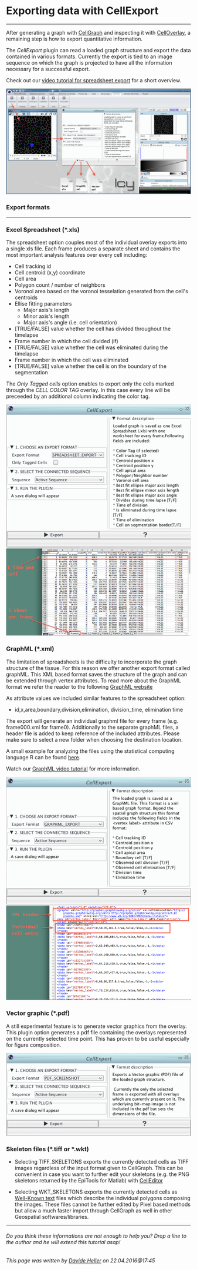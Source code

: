 # Exporting data with CellExport
---------------------------------------

After generating a graph with [CellGraph](../02_CellGraph) and inspecting it with [CellOverlay](../01_CellOverlay), a remaining step is how to export quantitative information. 

The *CellExport* plugin can read a loaded graph structure and export the data contained in various formats. Currently the export is tied to an image sequence on which the graph is projected to have all the information necessary for a successful export.

Check out our [video tutorial for spreadsheet export](https://www.dropbox.com/s/y7o47iniq6g7s3w/11_CellExport_Spreadsheet.mov?dl=0) for a short overview.

![Export an overlay](../Images/icy/CellExport/overview.png)
	

### Export formats
--- 

### Excel Spreadsheet (*.xls)

The spreadsheet option couples most of the individual overlay exports into a single xls file. Each frame produces a separate sheet and contains the most important analysis features over every cell including:

* Cell tracking id
* Cell centroid (x,y) coordinate
* Cell area
* Polygon count / number of neighbors
* Voronoi area based on the voronoi tesselation generated from the cell's centroids
* Ellise fitting parameters
	* Major axis's length
	* Minor axis's length
	* Major axis's angle (i.e. cell orientation) 
* [TRUE/FALSE] value whether the cell has divided throughout the timelapse
* Frame number in which the cell divided (if)
* [TRUE/FALSE] value whether the cell was eliminated during the timelapse
* Frame number in which the cell was eliminated
* [TRUE/FALSE] value whether the cell is on the boundary of the segmentation

The _Only Tagged cells_ option enables to export only the cells marked through the _CELL COLOR TAG_ overlay. In this case every line will be preceeded by an additional column indicating the color tag. 

![Export an overlay](../Images/icy/CellExport/excel.png)
![Export an overlay](../Images/icy/CellExport/excel_file.png)

### GraphML (*.xml)

The limitation of spreadsheets is the difficulty to incorporate the graph structure of the tissue. For this reason we offer another export format called graphML. This XML based format saves the structure of the graph and can be extended through vertex attributes. To read more about the GraphML format we refer the reader to the following [GraphML website](http://graphml.graphdrawing.org) 

As attribute values we included similar features to the spreadsheet option:

* id,x,area,boundary,division,elimination, division_time, elimination time

The export will generate an individual graphml file for every frame (e.g. frame000.xml for frame0). Additionally to the separate graphML files, a header file is added to keep reference of the included attributes. Please make sure to select a new folder when choosing the destination location.

A small example for analyzing the files using the statistical computing language R can be found [here](http://imls-bg-arthemis.uzh.ch/epitools/files/samples/GraphML_example.zip).

Watch our [GraphML video tutorial](https://www.dropbox.com/s/m1mg7s03whhatn9/11_CellExport_GraphML.mov?dl=0) for more information.

![Export an overlay](../Images/icy/CellExport/graphml.png)
![Export an overlay](../Images/icy/CellExport/graphml_file.png)

### Vector graphic (*.pdf)

A still experimental feature is to generate vector graphics from the overlay. This plugin option generates a pdf file containing the overlays represented on the currently selected time point. This has proven to be useful especially for figure composition.

![Export an overlay](../Images/icy/CellExport/vector.png)


### Skeleton files (\*.tiff or \*.wkt)

* Selecting TIFF_SKELETONS exports the currently detected cells as TIFF images regardless of the input format given to CellGraph. This can be convenient in case you want to further edit your skeletons (e.g. the PNG skeletons returned by the EpiTools for Matlab) with [CellEditor](../04_CellEditor)

* Selecting WKT_SKELETONS exports the currently detected cells as [Well-Known text](https://en.wikipedia.org/wiki/Well-known_text) files which describe the individual polygons composing the images. These files cannot be further edited by Pixel based methods but allow a much faster import through CellGraph as well in other Geospatial softwares/libraries.

---------------------------------------

######  Do you think these informations are not enough to help you? Drop a line to the author and he will extend this tutorial asap!

###### This page was written by [Davide Heller](mailto:davide.heller@imls.uzh.ch) on 22.04.2016@17:45



<script>
  (function(i,s,o,g,r,a,m){i['GoogleAnalyticsObject']=r;i[r]=i[r]||function(){
  (i[r].q=i[r].q||[]).push(arguments)},i[r].l=1*new Date();a=s.createElement(o),
  m=s.getElementsByTagName(o)[0];a.async=1;a.src=g;m.parentNode.insertBefore(a,m)
  })(window,document,'script','//www.google-analytics.com/analytics.js','ga');

  ga('create', 'UA-55332946-1', 'auto');
  ga('send', 'pageview');

</script>
